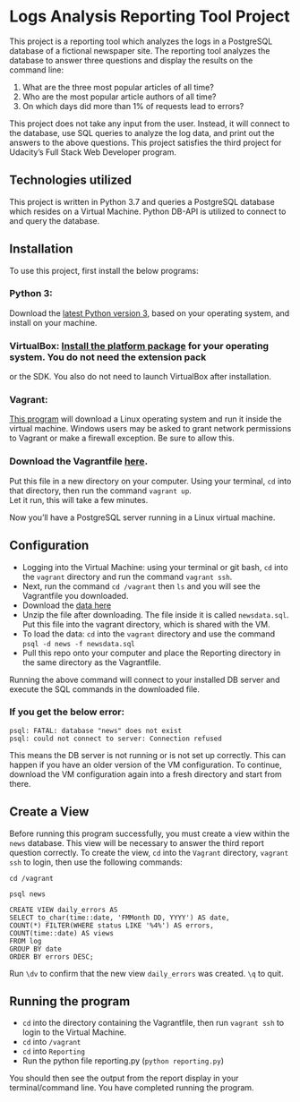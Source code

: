 # Logs Analysis Reporting Tool Project

This project is a reporting tool which analyzes the logs in a PostgreSQL database of a fictional newspaper site. The reporting tool 
analyzes the database to answer three questions and display the results on the command line:

1)	What are the three most popular articles of all time?
2)	Who are the most popular article authors of all time?
3)	On which days did more than 1% of requests lead to errors?

This project does not take any input from the user. Instead, it will connect to the database, use SQL queries to analyze the log data, 
and print out the answers to the above questions.  This project satisfies the third project for Udacity’s Full Stack Web Developer 
program.

## Technologies utilized

This project is written in Python 3.7 and queries a PostgreSQL database which resides on a Virtual Machine. Python DB-API is 
utilized to connect to and query the database. 

## Installation

To use this project, first install the below programs:

### Python 3:
Download the [latest Python version 3](https://www.python.org/downloads/), based on your operating system, and install on your machine. 


### VirtualBox: [Install the platform package](https://www.virtualbox.org/wiki/Downloads) for your operating system. You do not need the extension pack
or the SDK. You also do not need to launch VirtualBox after installation.

### Vagrant:

[This program](https://www.vagrantup.com/downloads.html) will download a Linux operating system and run it inside the virtual machine. 
Windows users may be asked to grant network permissions to Vagrant or make a firewall exception. Be sure to allow this.

### Download the Vagrantfile [here](https://d17h27t6h515a5.cloudfront.net/topher/2016/August/57b5f73b_vagrantfile/vagrantfile). 
Put this file in a new directory on your computer. Using your terminal, `cd` into that directory, then run the command `vagrant up`.  
Let it run, this will take a few minutes.
 
Now you’ll have a PostgreSQL server running in a Linux virtual machine. 

## Configuration

* Logging into the Virtual Machine: using your terminal or git bash, `cd` into the `vagrant` directory and run the command 
`vagrant ssh`.  
* Next, run the command `cd /vagrant` then `ls` and you will see the Vagrantfile you downloaded.
* Download the [data here](https://d17h27t6h515a5.cloudfront.net/topher/2016/August/57b5f748_newsdata/newsdata.zip)
* Unzip the file after downloading. The file inside it is called `newsdata.sql`.  Put this file into the vagrant directory, 
  which is shared with the VM.
* To load the data: `cd` into the `vagrant` directory and use the command `psql -d news -f newsdata.sql`
* Pull this repo onto your computer and place the Reporting directory in the same directory as the Vagrantfile.

Running the above command will connect to your installed DB server and execute the SQL commands in the downloaded file. 

### If you get the below error: 

```
psql: FATAL: database "news" does not exist
psql: could not connect to server: Connection refused
```

This means the DB server is not running or is not set up correctly. This can happen if you have an older version of the VM configuration. To continue, download the VM configuration again into a fresh directory and start from there.


## Create a View

Before running this program successfully, you must create a view within the `news` database. This view will be necessary to answer 
the third report question correctly. To create the view, `cd` into the `Vagrant` directory, `vagrant ssh` to login, then use the 
following commands:

`cd /vagrant`

`psql news`

```
CREATE VIEW daily_errors AS
SELECT to_char(time::date, 'FMMonth DD, YYYY') AS date,
COUNT(*) FILTER(WHERE status LIKE '%4%') AS errors,
COUNT(time::date) AS views
FROM log
GROUP BY date
ORDER BY errors DESC;
```

Run `\dv` to confirm that the new view `daily_errors` was created. `\q` to quit.

## Running the program

* `cd` into the directory containing the Vagrantfile, then run `vagrant ssh` to login to the Virtual Machine. 
* `cd` into `/vagrant`
* `cd` into `Reporting`
* Run the python file reporting.py (`python reporting.py`)

You should then see the output from the report display in your terminal/command line. You have completed running the program.

